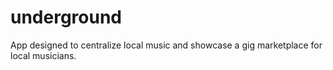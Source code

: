 # underground
App designed to centralize local music and showcase a gig marketplace for local musicians. 

